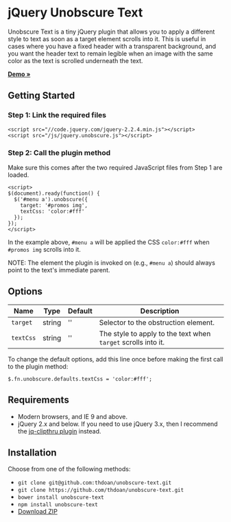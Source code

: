 # jQuery Unobscure Text

Unobscure Text is a tiny jQuery plugin that allows you to apply a different style to text as soon as a target element scrolls into it. This is useful in cases where you have a fixed header with a transparent background, and you want the header text to remain legible when an image with the same color as the text is scrolled underneath the text.

**[Demo &raquo;](https://thdoan.github.io/unobscure-text/demo.html)**

## Getting Started

### Step 1: Link the required files

```
<script src="//code.jquery.com/jquery-2.2.4.min.js"></script>
<script src="/js/jquery.unobscure.js"></script>
```

### Step 2: Call the plugin method

Make sure this comes after the two required JavaScript files from Step 1 are loaded.

```
<script>
$(document).ready(function() {
  $('#menu a').unobscure({
    target: '#promos img',
    textCss: 'color:#fff'
  });
});
</script>
```

In the example above, `#menu a` will be applied the CSS `color:#fff` when `#promos img` scrolls into it.

NOTE: The element the plugin is invoked on (e.g., `#menu a`) should always point to the text's immediate parent.

## Options

Name      | Type   | Default  | Description
----------| ------ | -------- | -----------
`target`  | string | ''       | Selector to the obstruction element.
`textCss` | string | ''       | The style to apply to the text when `target` scrolls into it.

To change the default options, add this line once before making the first call to the plugin method:

```
$.fn.unobscure.defaults.textCss = 'color:#fff';
```

## Requirements

- Modern browsers, and IE 9 and above.
- jQuery 2.x and below. If you need to use jQuery 3.x, then I recommend the [jq-clipthru plugin](https://github.com/salsita/jq-clipthru) instead.

## Installation

Choose from one of the following methods:

- `git clone git@github.com:thdoan/unobscure-text.git`
- `git clone https://github.com/thdoan/unobscure-text.git`
- `bower install unobscure-text`
- `npm install unobscure-text`
- [Download ZIP](https://github.com/thdoan/unobscure-text/archive/master.zip)
